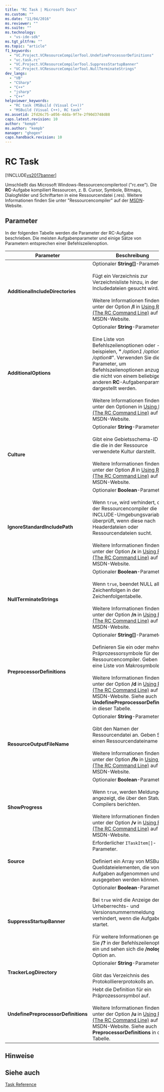 ```yaml
---
title: "RC Task | Microsoft Docs"
ms.custom: ""
ms.date: "11/04/2016"
ms.reviewer: ""
ms.suite: ""
ms.technology: 
  - "vs-ide-sdk"
ms.tgt_pltfrm: ""
ms.topic: "article"
f1_keywords: 
  - "VC.Project.VCResourceCompilerTool.UndefineProcessorDefinitions"
  - "vc.task.rc"
  - "VC.Project.VCResourceCompilerTool.SuppressStartupBanner"
  - "VC.Project.VCResourceCompilerTool.NullTerminateStrings"
dev_langs: 
  - "VB"
  - "CSharp"
  - "C++"
  - "jsharp"
  - "C++"
helpviewer_keywords: 
  - "RC task (MSBuild (Visual C++))"
  - "MSBuild (Visual C++), RC task"
ms.assetid: 2fd26c75-a056-4dda-9f7e-2f90d3748d88
caps.latest.revision: 10
author: "kempb"
ms.author: "kempb"
manager: "ghogen"
caps.handback.revision: 10
---
```

# RC Task
[!INCLUDE[vs2017banner](../code-quality/includes/vs2017banner.md)]

Umschließt das Microsoft Windows\-Ressourcencompilertool \("rc.exe"\).  Die **RC**\-Aufgabe kompiliert Ressourcen, z. B. Cursor, Symbole, Bitmaps, Dialogfelder und Schriftarten in eine Ressourcendatei \(.res\).  Weitere Informationen finden Sie unter "Ressourcencompiler" auf der [MSDN](http://go.microsoft.com/fwlink/?LinkId=737)\-Website.  
  
## Parameter  
 In der folgenden Tabelle werden die Parameter der RC\-Aufgabe beschrieben.  Die meisten Aufgabenparameter und einige Sätze von Parametern entsprechen einer Befehlszeilenoption.  
  
|Parameter|Beschreibung|  
|---------------|------------------|  
|**AdditionalIncludeDirectories**|Optionaler **String\[\]**\-Parameter.<br /><br /> Fügt ein Verzeichnis zur Verzeichnisliste hinzu, in der nach Includedateien gesucht wird.<br /><br /> Weitere Informationen finden Sie unter der Option **\/I** in [Using RC \(The RC Command Line\)](http://go.microsoft.com/fwlink/?LinkId=155730) auf der MSDN\-Website.|  
|**AdditionalOptions**|Optionaler **String**\-Parameter.<br /><br /> Eine Liste von Befehlszeilenoptionen oder \-beispielen, **"** *\/option1 \/option2 \/option\#*".  Verwenden Sie diesen Parameter, um Befehlszeilenoptionen anzugeben, die nicht von einem beliebigen anderen **RC**\-Aufgabenparameter dargestellt werden.<br /><br /> Weitere Informationen finden Sie unter den Optionen in [Using RC \(The RC Command Line\)](http://go.microsoft.com/fwlink/?LinkId=155730) auf der MSDN\-Website.|  
|**Culture**|Optionaler **String**\-Parameter.<br /><br /> Gibt eine Gebietsschema\-ID an, die die in der Ressource verwendete Kultur darstellt.<br /><br /> Weitere Informationen finden Sie unter der Option **\/l** in [Using RC \(The RC Command Line\)](http://go.microsoft.com/fwlink/?LinkId=155730) auf der MSDN\-Website.|  
|**IgnoreStandardIncludePath**|Optionaler **Boolean**\-Parameter.<br /><br /> Wenn `true`, wird verhindert, dass der Ressourcencompiler die INCLUDE\-Umgebungsvariable überprüft, wenn diese nach Headerdateien oder Ressourcendateien sucht.<br /><br /> Weitere Informationen finden Sie unter der Option **\/x** in [Using RC \(The RC Command Line\)](http://go.microsoft.com/fwlink/?LinkId=155730) auf der MSDN\-Website.|  
|**NullTerminateStrings**|Optionaler **Boolean**\-Parameter.<br /><br /> Wenn `true`, beendet NULL alle Zeichenfolgen in der Zeichenfolgentabelle.<br /><br /> Weitere Informationen finden Sie unter der Option **\/n** in [Using RC \(The RC Command Line\)](http://go.microsoft.com/fwlink/?LinkId=155730) auf der MSDN\-Website.|  
|**PreprocessorDefinitions**|Optionaler **String\[\]**\-Parameter.<br /><br /> Definieren Sie ein oder mehrere Präprozessorsymbole für den Ressourcencompiler.  Geben Sie eine Liste von Makrosymbolen an.<br /><br /> Weitere Informationen finden Sie unter der Option **\/d** in [Using RC \(The RC Command Line\)](http://go.microsoft.com/fwlink/?LinkId=155730) auf der MSDN\-Website.  Siehe auch **UndefinePreprocessorDefinitions** in dieser Tabelle.|  
|**ResourceOutputFileName**|Optionaler **String**\-Parameter.<br /><br /> Gibt den Namen der Ressourcendatei an.  Geben Sie einen Ressourcendateiname an.<br /><br /> Weitere Informationen finden Sie unter der Option **\/fo** in [Using RC \(The RC Command Line\)](http://go.microsoft.com/fwlink/?LinkId=155730) auf der MSDN\-Website.|  
|**ShowProgress**|Optionaler **Boolean**\-Parameter.<br /><br /> Wenn `true`, werden Meldungen angezeigt, die über den Status des Compilers berichten.<br /><br /> Weitere Informationen finden Sie unter der Option **\/v** in [Using RC \(The RC Command Line\)](http://go.microsoft.com/fwlink/?LinkId=155730) auf der MSDN\-Website.|  
|**Source**|Erforderlicher `ITaskItem[]`\-Parameter.<br /><br /> Definiert ein Array von MSBuild\-Quelldateielementen, die von Aufgaben aufgenommen und ausgegeben werden können.|  
|**SuppressStartupBanner**|Optionaler **Boolean**\-Parameter.<br /><br /> Bei `true` wird die Anzeige der Urheberrechts\- und Versionsnummernmeldung verhindert, wenn die Aufgabe startet.<br /><br /> Für weitere Informationen geben Sie **\/?** in der Befehlszeilenoption ein und sehen sich die **\/nologo**\-Option an.|  
|**TrackerLogDirectory**|Optionaler **String**\-Parameter.<br /><br /> Gibt das Verzeichnis des Protokolliererprotokolls an.|  
|**UndefinePreprocessorDefinitions**|Hebt die Definition für ein Präprozessorsymbol auf.<br /><br /> Weitere Informationen finden Sie unter der Option **\/u** in [Using RC \(The RC Command Line\)](http://go.microsoft.com/fwlink/?LinkId=155730) auf der MSDN\-Website.  Siehe auch **PreprocessorDefinitions** in dieser Tabelle.|  
  
## Hinweise  
  
## Siehe auch  
 [Task Reference](../msbuild/msbuild-task-reference.md)